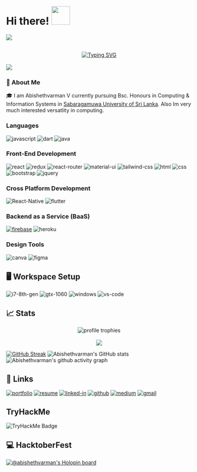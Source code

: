 # Hi there! <img src="https://c.tenor.com/eYRNL1In-ooAAAAM/namaste-covid.gif" width="50px">
<a><img src="https://user-images.githubusercontent.com/73097560/115834477-dbab4500-a447-11eb-908a-139a6edaec5c.gif"></a>  

<br>
<div align="center">
  <a href="https://git.io/typing-svg"><img src="https://readme-typing-svg.demolab.com?font=Fira+Code&size=25&pause=1000&width=500&lines=I'm +a+Software+Engineer;I'm +a+DevOps+Engineer;I'm +a+Machine+Learning+Enthusiastic;I'm+a+Undergraduate+Researcher;Always+a+learner;Never+Stop+Learning;" alt="Typing SVG" /></a>
</div> 
<br>
<a><img src="https://user-images.githubusercontent.com/73097560/115834477-dbab4500-a447-11eb-908a-139a6edaec5c.gif"></a>

### 🚀 About Me

🎓 I am Abishethvarman V currently pursuing Bsc. Honours in Computing & Information Systems in [Sabaragamuwa University of Sri Lanka](https://www.sab.ac.lk/). Also Im very much interested versatlity in computing. 

### Languages

![javascript](https://img.shields.io/badge/JavaScript-323330?style=for-the-badge&logo=javascript&logoColor=F7DF1E)
![dart](https://img.shields.io/badge/Dart-28B6F6?style=for-the-badge&logo=dart&logoColor=white)
![java](https://img.shields.io/badge/Java-28B6F6?style=for-the-badge&logo=java&logoColor=F7DF1E)


### Front-End Development

<!-- ![next](https://img.shields.io/badge/Next-000000?style=for-the-badge&logo=nextdotjs&logoColor=FFFFFF) -->
![react](https://img.shields.io/badge/React-20232A?style=for-the-badge&logo=react&logoColor=61DAFB)
![redux](https://img.shields.io/badge/Redux-593D88?style=for-the-badge&logo=redux&logoColor=white)
![react-router](https://img.shields.io/badge/React_Router-CA4245?style=for-the-badge&logo=react-router&logoColor=white) 
![material-ui](https://img.shields.io/badge/Material_UI-0081CB?style=for-the-badge&logo=mui&logoColor=white)
![tailwind-css](https://img.shields.io/badge/tailwind_css-06B6D4?style=for-the-badge&logo=tailwind-css&logoColor=white)
![html](https://img.shields.io/badge/HTML5-E34F26?style=for-the-badge&logo=html5&logoColor=white)
![css](https://img.shields.io/badge/CSS3-1572B6?style=for-the-badge&logo=css3&logoColor=white)
![bootstrap](https://img.shields.io/badge/Bootstrap-563D7C?style=for-the-badge&logo=bootstrap&logoColor=white)
![jquery](https://img.shields.io/badge/jQuery-0769AD?style=for-the-badge&logo=jquery&logoColor=white)


### Cross Platform Development

![React-Native](https://img.shields.io/badge/React-Native-28B6F6?style=for-the-badge&logo=React-Native&logoColor=white)
![flutter](https://img.shields.io/badge/Flutter-28B6F6?style=for-the-badge&logo=flutter&logoColor=white)



### Backend as a Service (BaaS)

[![firebase](https://img.shields.io/badge/Firebase-ffaa00?style=for-the-badge&logo=Firebase&logoColor=white)](https://firebase.google.com/)
![heroku](https://img.shields.io/badge/Heroku-430098?style=for-the-badge&logo=heroku&logoColor=white)


### Design Tools

![canva](https://img.shields.io/badge/canva-00C4CC?style=for-the-badge&logo=canva&logoColor=white)
![figma](https://img.shields.io/badge/figma-000000?style=for-the-badge&logo=figma&logoColor=white)


## 🖥️ Workspace Setup

![i7-8th-gen](https://img.shields.io/badge/Intel-Core_i7_8th-0071C5?style=for-the-badge&logo=intel&logoColor=white)
![gtx-1060](https://img.shields.io/badge/NVIDIA-GTX_1060-76B900?style=for-the-badge&logo=nvidia&logoColor=white)
![windows](https://img.shields.io/badge/Windows_10-0078D6?style=for-the-badge&logo=windows&logoColor=white)
![vs-code](https://img.shields.io/badge/VS_Code-007ACC?style=for-the-badge&logo=Visual-Studio-Code&logoColor=white)

<!-- ![github contribution grid snake animation](https://raw.githubusercontent.com/Abishethvarman/Abishethvarman/output/github-contribution-grid-snake.svg) -->


<!-- ## 📝 Top Blog Posts -->

## 📈 Stats

<div align="center">
    <img src="https://github-profile-trophy.vercel.app/?username=abishethvarman&row=1&column=6&margin-h=8&theme=darkhub&count_private=true&margin-w=15&no-frame=true" alt="profile trophies" />
    <br />
<!--     <img src="https://github-readme-stats.vercel.app/api?username=abishethvarman&show_icons=true&hide_border=true" alt="Abishethvarman's GitHub Stats"> -->
    <br />
    <img src="https://komarev.com/ghpvc/?username=abishethvarman">
</div>

[![GitHub Streak](http://github-readme-streak-stats.herokuapp.com?user=abishethvarman&theme=radical&date_format=M%20j%5B%2C%20Y%5D)](https://git.io/streak-stats)
![Abishethvarman's GitHub stats](https://github-readme-stats.vercel.app/api?username=abishethvarman&show_icons=true&theme=radical) 
![Abishethvarman's github activity graph](https://github-readme-activity-graph.vercel.app/graph?username=abishethvarman&bg_color=141321&color=FE428E&line=4c8ed9&point=A9FEF7&area=true&hide_border=true)

## 🔗 Links 

[![portfolio](https://img.shields.io/badge/Portfolio-5340ff?style=for-the-badge&logo=Google-chrome&logoColor=white)]()
[![resume](https://img.shields.io/badge/Resume-4285F4?style=for-the-badge&logo=read-the-docs&logoColor=white)]()
[![linked-in](https://img.shields.io/badge/Linked_In-0077B5?style=for-the-badge&logo=LinkedIn&logoColor=white)](https://github.com/Abishethvarman)
[![github](https://img.shields.io/badge/GitHub-000000?style=for-the-badge&logo=GitHub&logoColor=white)](https://github.com/Abishethvarman)
[![medium](https://img.shields.io/badge/medium-000000?style=for-the-badge&logo=medium&logoColor=white)](https://medium.com/)
[![gmail](https://img.shields.io/badge/Gmail-D14836?style=for-the-badge&logo=Gmail&logoColor=white)](mailto:abishethvarman@gmail.com)



<!-- [![Abishethvarman's GitHub stats](https://github-readme-stats.vercel.app/api?username=abishethvarman)](https://github.com/anuraghazra/github-readme-stats)
![Abishethvarman's GitHub stats](https://github-readme-stats.vercel.app/api?username=abishethvarman&hide=contribs,prs)
![Abishethvarman's GitHub stats](https://github-readme-stats.vercel.app/api?username=abishethvarman&count_private=true)
![Abishethvarman's GitHub stats](https://github-readme-stats.vercel.app/api?username=abishethvarman&show_icons=true)

[![Readme Card](https://github-readme-stats.vercel.app/api/pin/?username=abishethvarman&repo=github-readme-stats?style=centerme)](https://github.com/abishethvarman/github-readme-stats)
[![Top Langs](https://github-readme-stats.vercel.app/api/top-langs/?username=abishethvarman)](https://github.com/abishethvarman/github-readme-stats) -->

## TryHackMe
![TryHackMe Badge](https://tryhackme.com/api/v2/badges/public-profile?userPublicId=5377940)

<!-- [![GitHub Streak](https://github-readme-streak-stats.herokuapp.com/?user=abishethvarman)](https://git.io/streak-stats) -->
## 💻 HacktoberFest

[![@abishethvarman's Holopin board](https://holopin.me/abishethvarman)](https://holopin.io/@abishethvarman)

<!-- <h2>:hammer_and_wrench: Languages and Tools :</h2>
<div style="display: flex; align-items: flex-start; align: center">
<table align="center">
  <tr>
    <td align="center" width="96">
        <img src="https://techstack-generator.vercel.app/react-icon.svg" alt="icon" width="65" height="65" />
      <br>React
    </td>
    <td align="center" width="96">
      <a href="#macropower-tech">
        <img src="https://techstack-generator.vercel.app/python-icon.svg" alt="icon" width="65" height="65" />
      </a>
      <br>Python
    </td>
    <td align="center" width="96">
        <img src="https://techstack-generator.vercel.app/js-icon.svg" alt="icon" width="65" height="65" />
      <br>JavaScript
    </td>
    <td align="center" width="96">
        <img src="https://techstack-generator.vercel.app/cpp-icon.svg" alt="icon" width="65" height="65" />
      <br>C++
    </td>
    <td align="center" width="96">
        <img src="https://techstack-generator.vercel.app/webpack-icon.svg" alt="icon" width="65" height="65" />
      <br>Webpack
    </td>
    <td align="center" width="96">
        <img src="https://techstack-generator.vercel.app/mysql-icon.svg" alt="icon" width="65" height="65" />
      <br>MySQL
    </td>
    <td align="center" width="96">
        <img src="https://techstack-generator.vercel.app/ts-icon.svg" alt="icon" width="65" height="65" />
      <br>TypeScript
    </td>
    <td align="center" width="96">
        <img src="https://techstack-generator.vercel.app/aws-icon.svg" alt="icon" width="65" height="65" />
      <br>AWS
    </td>
    <td align="center" width="96">
        <img src="https://techstack-generator.vercel.app/csharp-icon.svg" alt="icon" width="65" height="65" />
      <br>C#
    </td>
  </tr>
  <tr>
  <td align="center" width="96">
        <img src="https://techstack-generator.vercel.app/django-icon.svg" alt="icon" width="65" height="65" />
      <br>Django
    <td align="center" width="96">
        <img src="https://techstack-generator.vercel.app/github-icon.svg" alt="icon" width="65" height="65" />
      <br>Github
    </td>
    <td align="center" width="96"> 
        <img src="https://user-images.githubusercontent.com/25181517/192108372-f71d70ac-7ae6-4c0d-8395-51d8870c2ef0.png" width="48" height="48" alt="Git" />
      <br>Git
    </td>
    <td align="center"  width="96">
        <img src="https://skillicons.dev/icons?i=laravel" width="48" height="48" alt="Laravel" />
      <br>Laravel
    </td>
    <td align="center"  width="96">
        <img src="https://skillicons.dev/icons?i=html" width="48" height="48" alt="HTML5" />
      <br>HTML5
    </td>
    <td align="center" width="96">
        <img src="https://skillicons.dev/icons?i=css" width="48" height="48" alt="css" />
      <br>CSS
    </td>
    <td align="center"  width="96">
        <img src="https://skillicons.dev/icons?i=bootstrap" width="48" height="48" alt="bootstrap" />
      <br>Bootstrap
    </td>
    <td align="center" width="96">
        <img src="https://skillicons.dev/icons?i=tailwind" width="48" height="48" alt="tailwind" />
      <br>Tailwind
    </td>
    <td align="center" width="96">
        <img src="https://skillicons.dev/icons?i=jquery" width="48" height="48" alt="jQuery" />
      <br>jQuery
    </td>
  </tr>
 <tr>
      <td align="center" width="96">
        <img src="https://skillicons.dev/icons?i=mongodb" width="48" height="48" alt="MongoDB" />
      <br>MongoDB
    </td>
        <td align="center" width="96">
        <img src="https://skillicons.dev/icons?i=nodejs" width="48" height="48" alt="Nodejs" />
      <br>Nodejs
      </td>
      </td>
    <td align="center" width="96">
        <img src="https://skillicons.dev/icons?i=php" width="48" height="48" alt="PHP" />
      <br>PHP
    </td>
            <td align="center" width="96">
        <img src="https://skillicons.dev/icons?i=vscode" width="48" height="48" alt="VsCode" />
      <br>VsCode
    </td>
              <td align="center" width="96">
        <img src="https://skillicons.dev/icons?i=wordpress" width="48" height="48" alt="WordPress" />
      <br>WordPress
    </td>
              <td align="center" width="96">
        <img src="https://skillicons.dev/icons?i=vue" width="48" height="48" alt="Vue" />
      <br>Vue
    </td>
              <td align="center" width="96">
        <img src="https://skillicons.dev/icons?i=sass" width="48" height="48" alt="Sass" />
      <br>Sass
    </td>
              <td align="center" width="96">
        <img src="https://skillicons.dev/icons?i=graphql" width="48" height="48" alt="MySQL" />
      <br>GraphQL
    </td>
    <td align="center" width="96">
        <img src="https://skillicons.dev/icons?i=postgres" width="48" height="48" alt="PostgreSQL" />
      <br>PostgreSQL
    </td>
 </tr>
</table>
<br><br>

</div>
	
<br>
<br> 
-->
<br>
</p>


